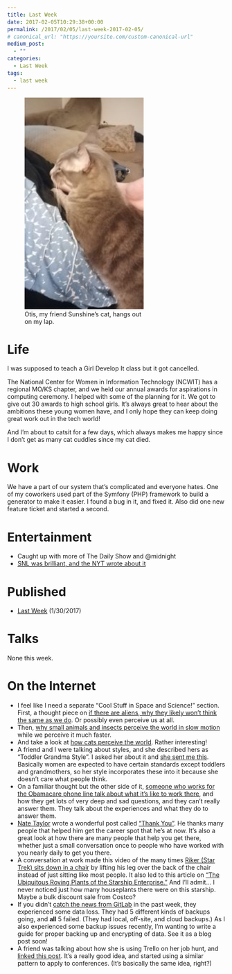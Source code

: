 ```yaml
---
title: Last Week
date: 2017-02-05T10:29:38+00:00
permalink: /2017/02/05/last-week-2017-02-05/
# canonical_url: "https://yoursite.com/custom-canonical-url"
medium_post:
  - ""
categories:
  - Last Week
tags:
  - last week
---
```

<figure id="attachment_595" aria-describedby="caption-attachment-595" style="width: 275px" class="wp-caption aligncenter"><img class="wp-image-595 " src="/assets/images/2017/02/img_20170204_173827-169x300.jpg" alt="Otis, a gray cat my friend Sunshine has, hangs out on my lap." width="275" height="488" /><figcaption id="caption-attachment-595" class="wp-caption-text">Otis, my friend Sunshine&#8217;s cat, hangs out on my lap.</figcaption></figure>

<h1 style="text-align: left;">
  Life
</h1>

I was supposed to teach a Girl Develop It class but it got cancelled.

The National Center for Women in Information Technology (NCWIT) has a regional MO/KS chapter, and we held our annual awards for aspirations in computing ceremony. I helped with some of the planning for it. We got to give out 30 awards to high school girls. It&#8217;s always great to hear about the ambitions these young women have, and I only hope they can keep doing great work out in the tech world!

And I&#8217;m about to catsit for a few days, which always makes me happy since I don&#8217;t get as many cat cuddles since my cat died.

# Work

We have a part of our system that&#8217;s complicated and everyone hates. One of my coworkers used part of the Symfony (PHP) framework to build a generator to make it easier. I found a bug in it, and fixed it. Also did one new feature ticket and started a second.

# Entertainment

  * Caught up with more of The Daily Show and @midnight
  * [SNL was brilliant, and the NYT wrote about it](https://www.nytimes.com/2017/02/05/arts/television/trump-snl-melissa-mccarthy-sean-spicer.html) 

# Published

  * [Last Week](https://geekygirlsarah.com/2017/01/23/last-week-2017-01-23/) (1/30/2017)

# Talks

None this week.

# On the Internet

  * I feel like I need a separate &#8220;Cool Stuff in Space and Science!&#8221; section. First, a thought piece on [if there are aliens, why they likely won&#8217;t think the same as we do](http://io9.gizmodo.com/why-aliens-might-understand-the-universe-very-different-756672023). Or possibly even perceive us at all.
  * Then, [why small animals and insects perceive the world in slow motion](http://io9.gizmodo.com/small-animals-perceive-the-world-in-slow-motion-1325576746#_ga=1.20298360.1716529563.1486420584) while we perceive it much faster.
  * And take a look at [how cats perceive the world](http://io9.gizmodo.com/these-images-show-just-how-differently-cats-and-humans-1445728239). Rather interesting!
  * A friend and I were talking about styles, and she described hers as &#8220;Toddler Grandma Style&#8221;. I asked her about it and [she sent me this](https://theestablishment.co/toddler-grandma-style-the-fashion-approach-that-will-set-you-free-92f787202928). Basically women are expected to have certain standards except toddlers and grandmothers, so her style incorporates these into it because she doesn&#8217;t care what people think.
  * On a familiar thought but the other side of it, [someone who works for the Obamacare phone line talk about what it&#8217;s like to work there](http://www.huffingtonpost.com/entry/obamacare-operator-calls_us_588fd0d9e4b02772c4e8c758?), and how they get lots of very deep and sad questions, and they can&#8217;t really answer them. They talk about the experiences and what they do to answer them.
  * [Nate Taylor](https://twitter.com/taylonr) wrote a wonderful post called [&#8220;Thank You&#8221;](http://taylonr.com/thank-you/). He thanks many people that helped him get the career spot that he&#8217;s at now. It&#8217;s also a great look at how there are many people that help you get there,  whether just a small conversation once to people who have worked with you nearly daily to get you there.
  * A conversation at work made this video of the many times [Riker (Star Trek) sits down in a chair](https://www.youtube.com/watch?v=lVIGhYMwRgs) by lifting his leg over the back of the chair instead of just sitting like most people. It also led to this article on [&#8220;The Ubiquitous Roving Plants of the Starship Enterprise.&#8221;](http://the-toast.net/2015/04/16/roving-plants-of-the-starship-enterprise/) And I&#8217;ll admit&#8230; I never noticed just how many houseplants there were on this starship. Maybe a bulk discount sale from Costco?
  * If you didn&#8217;t [catch the news from GitLab](http://www.theregister.co.uk/2017/02/01/gitlab_data_loss/) in the past week, they experienced some data loss. They had 5 different kinds of backups going, and **all** 5 failed. (They had local, off-site, and cloud backups.) As I also experienced some backup issues recently, I&#8217;m wanting to write a guide for proper backing up and encrypting of data. See it as a blog post soon!
  * A friend was talking about how she is using Trello on her job hunt, and [linked this post](http://blog.trello.com/using-trello-for-a-job-search-less-stress-more-process). It&#8217;s a really good idea, and started using a similar pattern to apply to conferences. (It&#8217;s basically the same idea, right?)